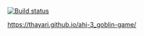 [![Build status](https://ci.appveyor.com/api/projects/status/8xsqtfrmeq9p8u3f?svg=true)](https://ci.appveyor.com/project/thayari/ahj-3-goblin-game)

https://thayari.github.io/ahj-3_goblin-game/